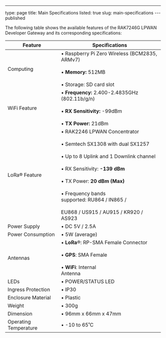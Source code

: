 ---
type: page
title: Main Specifications
listed: true
slug: main-specifications
---published

The following table shows the available features of the RAK7246G LPWAN Developer Gateway and its corresponding specifications:

| **Feature** | **Specifications** | 
| ---- | ---- | 
| Computing | •       Raspberry Pi Zero Wireless (BCM2835, ARMv7)<br><br>•       **Memory:** 512MB<br><br>• Storage: SD card slot | 
| WiFi Feature | •       **Frequency:** 2.400-2.4835GHz (802.11b/g/n)<br><br>•       **RX Sensitivity:**  -99dBm<br><br>• **TX Power:** 21dBm | 
| LoRa® Feature | •       RAK2246 LPWAN Concentrator   <br><br>•       Semtech SX1308 with dual SX1257<br><br>•       Up to 8 Uplink and 1 Downlink channel<br><br>•       RX Sensitivity: **-139 dBm**<br><br>•       TX Power: **20 dBm (Max)**<br><br>•  Frequency bands<br>supported: RU864 / IN865 / <br><br>    EU868 / US915 / AU915 / KR920 / AS923 | 
| Power Supply | • DC 5V / 2.5A | 
| Power Consumption | • 5W (average) | 
| Antennas | •       **LoRa**®: RP-SMA Female Connector<br><br>•       **GPS**: SMA Female<br><br>• **WiFi**: Internal<br>Antenna | 
| LEDs | • POWER/STATUS LED | 
| Ingress Protection | • IP30 | 
| Enclosure Material | • Plastic | 
| Weight | • 300g | 
| Dimension | • 96mm x 66mm x 47mm | 
| Operating Temperature | • -10 to 65˚C | 


